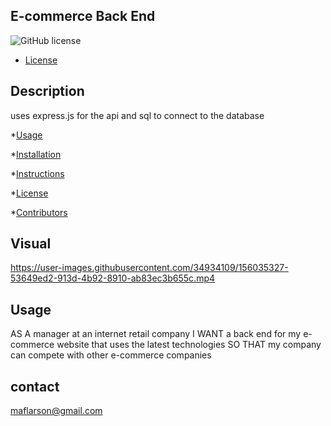 ## E-commerce Back End 

![GitHub license](https://img.shields.io/badge/license-N/A-blue.svg)

* [License](#license)

## Description 

uses express.js for the api and sql to connect to the database

      
*[Usage](#usage)

*[Installation](#installation)

*[Instructions](#instructions)

*[License](#license)

*[Contributors](#contributors)

## Visual




https://user-images.githubusercontent.com/34934109/156035327-53649ed2-913d-4b92-8910-ab83ec3b655c.mp4





## Usage 
AS A manager at an internet retail company
I WANT a back end for my e-commerce website that uses the latest technologies
SO THAT my company can compete with other e-commerce companies

## contact
maflarson@gmail.com
